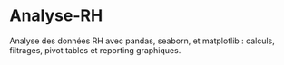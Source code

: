 # Analyse-RH
Analyse des données RH  avec pandas, seaborn, et matplotlib : calculs, filtrages, pivot tables et reporting graphiques.
